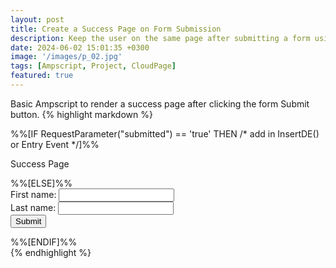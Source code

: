 ```yaml
---
layout: post
title: Create a Success Page on Form Submission
description: Keep the user on the same page after submitting a form using RequestParameter()... 
date: 2024-06-02 15:01:35 +0300
image: '/images/p_02.jpg'
tags: [Ampscript, Project, CloudPage]
featured: true
---
```

Basic Ampscript to render a success page after clicking the form Submit button.
{% highlight markdown %}
<div class="container">
    <div class="row">
        <div class="col">
            %%[IF RequestParameter("submitted") == 'true' THEN
            /* add in InsertDE() or Entry Event */]%%
            <p>Success Page</p>
            %%[ELSE]%%
            <form action="%%=RequestParameter('PAGEURL')=%%" method="post">
                <div>
                    <label for="firstname">First name:</label>
                    <input type="text" id="firstname" name="firstname">
                </div>
                <div>
                    <label for="lastname">Last name:</label>
                    <input type="text" id="lastname" name="lastname">
                </div>
                    <input name="submitted" type="hidden" value="true">
                    <button class="button" type="submit" value="Submit">Submit</button>
            </form>
            %%[ENDIF]%%
        </div>
    </div>
</div>
{% endhighlight %}